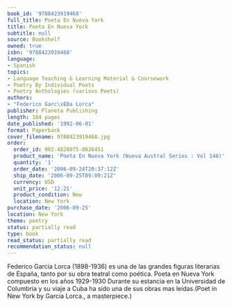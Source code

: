 ```yaml
---
book_id: '9788423919468'
full_title: Poeta En Nueva York
title: Poeta En Nueva York
subtitle: null
source: Bookshelf
owned: true
isbn: '9788423919468'
language:
- Spanish
topics:
- Language Teaching & Learning Material & Coursework
- Poetry By Individual Poets
- Poetry Anthologies (various Poets)
authors:
- "Federico Garc\xEDa Lorca"
publisher: Planeta Publishing
length: 184 pages
date_published: '1992-06-01'
format: Paperback
cover_filename: 9788423919468.jpg
order:
  order_id: 002-4828075-8826451
  product_name: 'Poeta En Nueva York (Nueva Austral Series : Vol 146)'
  quantity: '1'
  order_date: '2006-09-24T20:37:12Z'
  ship_date: '2006-09-25T09:09:21Z'
  currency: USD
  unit_price: '12.21'
  product_condition: New
  location: New York
purchase_date: '2006-09-25'
location: New York
theme: poetry
status: partially read
type: book
read_status: partially read
recommendation_status: null
---
```

Federico Garcia Lorca (1898-1936) es una de las grandes figuras literarias de España, tanto por su obra teatral como poética. Poeta en Nueva York compuesto en los años 1929-1930 Durante su estancia en la Universidad de Columbria y su viaje a Cuba ha sido una de sus obras mas leídas.(Poet in New York by Garcia Lorca., a masterpiece.)
